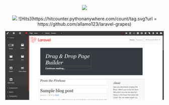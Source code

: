 <p align="center"><img src="./laravel-grapes-logo.png" width="300"></p>
<p align="center">
<img src="https://img.shields.io/packagist/v/mnapoli/PHP-DI.svg">
![Hits](https://hitcounter.pythonanywhere.com/count/tag.svg?url = https://github.com/allamo123/laravel-grapes)
</p>
<p align="left"><img src="./screenshots/screenshot_01.png"></p>
